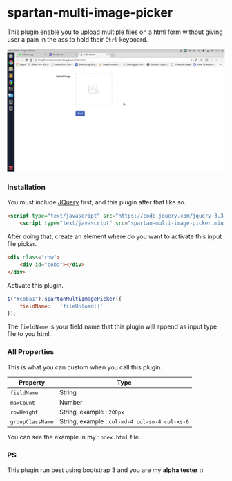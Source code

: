 # spartan-multi-image-picker

This plugin enable you to upload multiple files on a html form without giving user a pain in the ass to hold their `Ctrl` keyboard.


![img](ezgif.com-video-to-gif.gif)


### Installation

You must include [JQuery](https://nodejs.org/) first, and this plugin after that like so.
```html
<script type="text/javascript" src="https://code.jquery.com/jquery-3.3.1.min.js"></script>
	<script type="text/javascript" src="spartan-multi-image-picker.min.js"></script>
```

After doing that, create an element where do you want to activate this input file picker.

```html
<div class="row">
	<div id="coba"></div>
</div>
```

Activate this plugin.

```js
$("#coba1").spartanMultiImagePicker({
	fieldName:   'fileUpload[]'
});
```
The `fieldName` is your field name that this plugin will append as input type file to you html.

### All Properties

This is what you can custom when you call this plugin.

| Property | Type |
| ------ | ------ |
| `fieldName` | String |
| `maxCount` | Number |
| `rowHeight` | String, example : `200px` |
| `groupClassName` | String, example : `col-md-4 col-sm-4 col-xs-6` |

You can see the example in my `index.html` file.


### PS
This plugin run best using bootstrap 3 and you are my **alpha tester** :)
